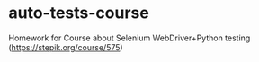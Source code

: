# auto-tests-course
Homework for Course about Selenium WebDriver+Python testing
(https://stepik.org/course/575)
